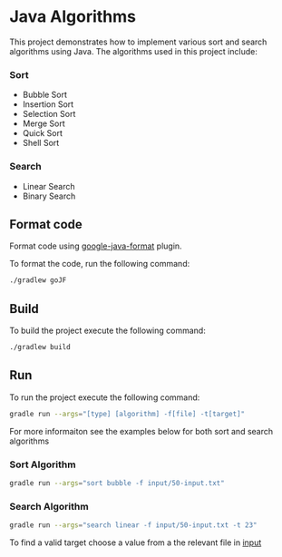 # Java Algorithms

This project demonstrates how to implement various sort and search algorithms using Java.
The algorithms used in this project include:

### Sort
* Bubble Sort
* Insertion Sort
* Selection Sort
* Merge Sort
* Quick Sort
* Shell Sort

### Search
* Linear Search
* Binary Search

## Format code

Format code using [google-java-format](https://github.com/sherter/google-java-format-gradle-plugin) plugin.

To format the code, run the following command:
```bash
./gradlew goJF
```

## Build

To build the project execute the following command:

```bash
./gradlew build
```

## Run

To run the project execute the following command:

```bash
gradle run --args="[type] [algorithm] -f[file] -t[target]"
```

For more informaiton see the examples below for both sort and search algorithms

### Sort Algorithm

```bash
gradle run --args="sort bubble -f input/50-input.txt"
```

### Search Algorithm

```bash
gradle run --args="search linear -f input/50-input.txt -t 23"
```

To find a valid target choose a value from a the relevant file in [input](input)